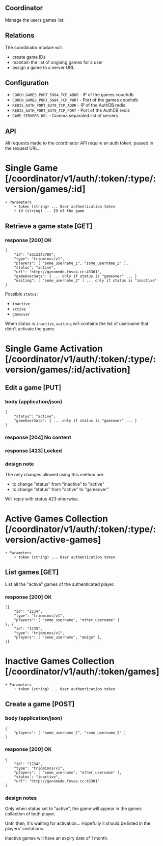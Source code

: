 Coordinator
-----------

Manage the users games list.

Relations
---------

The coordinator module will:
 * create game IDs
 * maintain the list of ongoing games for a user
 * assign a game to a server URL

Configuration
-------------

 * `COUCH_GAMES_PORT_5984_TCP_ADDR` - IP of the games couchdb
 * `COUCH_GAMES_PORT_5984_TCP_PORT` - Port of the games couchdb
 * `REDIS_AUTH_PORT_6379_TCP_ADDR` - IP of the AuthDB redis
 * `REDIS_AUTH_PORT_6379_TCP_PORT` - Port of the AuthDB redis
 * `GAME_SERVERS_URL` - Comma separated list of servers

API
---

All requests made to the coordinator API require an auth token, passed in the request URL.

# Single Game [/coordinator/v1/auth/:token/:type/:version/games/:id]

    + Parameters
        + token (string) ... User authentication token
        + id (string) ... ID of the game

## Retrieve a game state [GET]

### response [200] OK

    {
        "id": "ab12345789",
        "type": "triominos/v1",
        "players": [ "some_username_1", "some_username_2" ],
        "status": "active",
        "url": "http://ganomede.fovea.cc:43301",
        "gameOverData": { ... only if status is "gameover" ... }
        "waiting": [ "some_username_2" ] ... only if status is "inactive"
    }

Possible `status`:

 * `inactive`
 * `active`
 * `gameover`

When status is `inactive`, `waiting` will contains the list of username that didn't activate the game.

# Single Game Activation [/coordinator/v1/auth/:token/:type/:version/games/:id/activation]

## Edit a game [PUT]

### body (application/json)

    {
        "status": "active",
        "gameOverData": { ... only if status is "gameover" ... }
    }

### response [204] No content

### response [423] Locked

### design note

The only changes allowed using this method are:
 - to change "status" from "inactive" to "active"
 - to change "status" from "active" to "gameover"

Will reply with status 423 otherwise.

# Active Games Collection [/coordinator/v1/auth/:token/:type/:version/active-games]

    + Parameters
        + token (string) ... User authentication token

## List games [GET]

List all the "active" games of the authenticated player.

### response [200] OK

    [{
        "id": "1234",
        "type": "triominos/v1",
        "players": [ "some_username", "other_username" ]
    }, {
        "id": "1235",
        "type": "triominos/v1",
        "players": [ "some_username", "amigo" ],
    }]

# Inactive Games Collection [/coordinator/v1/auth/:token/games]

    + Parameters
        + token (string) ... User authentication token

## Create a game [POST]

### body (application/json)

    {
        "players": [ "some_username_1", "some_username_2" ]
    }

### response [200] OK

    {
        "id": "1234",
        "type": "triominos/v1",
        "players": [ "some_username", "other_username" ],
        "status": "inactive",
        "url": "http://ganomede.fovea.cc:43301"
    }

### design notes

Only when status set to "active", the game will appear in the games collection of both player.

Until then, it's waiting for activation... Hopefully it should be listed in the players' invitations.

Inactive games will have an expiry date of 1 month.

